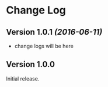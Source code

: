 Change Log
==========

Version 1.0.1 *(2016-06-11)*
----------------------------

* change logs will be here


Version 1.0.0
----------------------------

Initial release.